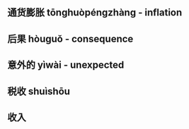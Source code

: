 ## 通货膨胀 tōnghuòpéngzhàng - inflation

## 后果 hòuguǒ - consequence

## 意外的 yìwài - unexpected

## 税收 shuìshōu

## 收入
